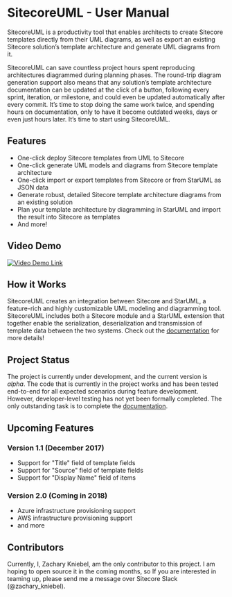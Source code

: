 # SitecoreUML - User Manual

SitecoreUML is a productivity tool that enables architects to create Sitecore templates directly from their UML diagrams, as well as export an existing Sitecore solution’s template architecture and generate UML diagrams from it.

SitecoreUML can save countless project hours spent reproducing architectures diagrammed during planning phases. The round-trip diagram generation support also means that any solution’s template architecture documentation can be updated at the click of a button, following every sprint, iteration, or milestone, and could even be updated automatically after every commit. It’s time to stop doing the same work twice, and spending hours on documentation, only to have it become outdated weeks, days or even just hours later. It’s time to start using SitecoreUML.

## Features

* One-click deploy Sitecore templates from UML to Sitecore
* One-click generate UML models and diagrams from Sitecore template architecture
* One-click import or export templates from Sitecore or from StarUML as JSON data
* Generate robust, detailed Sitecore template architecture diagrams from an existing solution
* Plan your template architecture by diagramming in StarUML and import the result into Sitecore as templates
* And more!

## Video Demo

[![Video Demo Link](https://i.ytimg.com/vi/qfmdegqbsvk/hqdefault.jpg?sqp=-oaymwEXCNACELwBSFryq4qpAwkIARUAAIhCGAE=&rs=AOn4CLBvofTYyJ18_AozsGbsYhovsohGeg)](https://youtu.be/qfmdegqbsvk)

## How it Works

SitecoreUML creates an integration between Sitecore and StarUML, a feature-rich and highly customizable UML modeling and diagramming tool. SitecoreUML includes both a Sitecore module and a StarUML extension that together enable the serialization, deserialization and transmission of template data between the two systems. Check out the [documentation](https://zkniebel.gitbooks.io/sitecoreuml/) for more details!

## Project Status

The project is currently under development, and the current version is _alpha_. The code that is currently in the project works and has been tested end-to-end for all expected scenarios during feature development. However, developer-level testing has not yet been formally completed. The only outstanding task is to complete the [documentation](https://zkniebel.gitbooks.io/sitecoreuml/).

## Upcoming Features

### Version 1.1 \(December 2017\)

* Support for "Title" field of template fields
* Support for "Source" field of template fields
* Support for "Display Name" field of items

### Version 2.0 \(Coming in 2018\)

* Azure infrastructure provisioning support
* AWS infrastructure provisioning support
* and more

## Contributors

Currently, I, Zachary Kniebel, am the only contributor to this project. I am hoping to open source it in the coming months, so If you are interested in teaming up, please send me a message over Sitecore Slack \(@zachary\_kniebel\).

